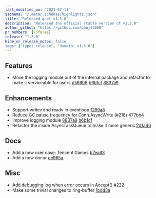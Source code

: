 ```yaml
---
last_modified_on: "2021-07-11"
$schema: "/.meta/.schemas/highlights.json"
title: "Released gnet v1.5.0"
description: "Released the official stable version of v1.5.0"
author_github: "https://github.com/panjf2000"
pr_numbers: [75f87ee]
release: "1.5.0"
hide_on_release_notes: false
tags: ["type: release", "domain: v1.5.0"]
---
```


## Features

- Move the logging module out of the internal package and refactor to make it serviceable for users [d56606](https://github.com/panjf2000/gnet/commit/d566061586adfda7efbf58feec0bd8ebf7534479) [b6b1cf](https://github.com/panjf2000/gnet/commit/b6b1cfb53400540000efb0f858d001437bc3d4f9) [8837a9](https://github.com/panjf2000/gnet/commit/8837a92308f41805d38a2377da32530c6c79646d)

## Enhancements

- Support writev and readv in eventloop [f299a8](https://github.com/panjf2000/gnet/commit/f299a8e39a1d5601afc3ddca6eec149e6aa3cf7b)
- Reduce GC pause frequency for Conn.AsyncWrite (#218) [477bb4](https://github.com/panjf2000/gnet/commit/477bb4fe46c38accf993fb11a9ba816bfa9fdc0b)
- Improve logging module [8837a9](https://github.com/panjf2000/gnet/commit/8837a92308f41805d38a2377da32530c6c79646d) [b6b1cf](https://github.com/panjf2000/gnet/commit/b6b1cfb53400540000efb0f858d001437bc3d4f9)
- Refactor the inside AsyncTaskQueue to make it more generic [2d1a46](https://github.com/panjf2000/gnet/commit/2d1a4639d18dbd8faeb43649a3e4859378cc95e6)

## Docs

- Add a new user case: Tencent Games [b7ea83](https://github.com/panjf2000/gnet/commit/b7ea839d959face861aca90ea493e5d3f8dfb205)
- Add a new donor [ee965a](https://github.com/panjf2000/gnet/commit/ee965a1453d07300bf14749ea874a5d06ffc660e)

## Misc

- Add debugging log when error occurs in Accept() [#222](https://github.com/panjf2000/gnet/pull/222)
- Make some trivial changes to ring-buffer [1bdd3a](https://github.com/panjf2000/gnet/commit/1bdd3aa77da3827268e1145a07443460e1f01bd5)